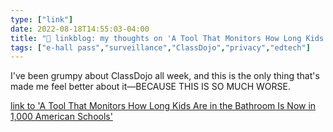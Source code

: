 ```yaml
---
type: ["link"]
date: 2022-08-18T14:55:03-04:00
title: "🔗 linkblog: my thoughts on 'A Tool That Monitors How Long Kids Are in the Bathroom Is Now in 1,000 American Schools'"
tags: ["e-hall pass","surveillance","ClassDojo","privacy","edtech"]
---
```

I've been grumpy about ClassDojo all week, and this is the only thing that's made me feel better about it—BECAUSE THIS IS SO MUCH WORSE.
 

[link to 'A Tool That Monitors How Long Kids Are in the Bathroom Is Now in 1,000 American Schools'](https://www.vice.com/en/article/dy73n7/ehallpass-1000-thousand-schools-monitor-bathroom)
